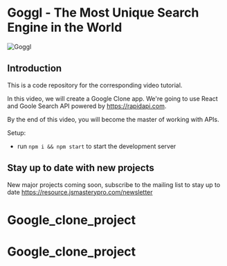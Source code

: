# Goggl - The Most Unique Search Engine in the World

![Goggl](https://i.ibb.co/yQdYhtq/image.png)

## Introduction
This is a code repository for the corresponding video tutorial. 

In this video, we will create a Google Clone app. We're going to use React and Goole Search API powered by https://rapidapi.com.

By the end of this video, you will become the master of working with APIs.

Setup:
- run ```npm i && npm start``` to start the development server

## Stay up to date with new projects
New major projects coming soon, subscribe to the mailing list to stay up to date https://resource.jsmasterypro.com/newsletter
# Google_clone_project
# Google_clone_project

